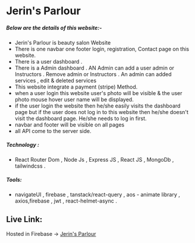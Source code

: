 # Jerin's Parlour

##### Below are the details of this website:-

* Jerin's Parlour is beauty salon Website
* There is one navbar one footer login, registration, Contact page on this website.
* There is a user dashboard . 
* There is a Admin dashboard . AN Admin can add a user admin or Instructors . Remove admin or Instructors . An admin can added services , edit & deleted services
* This website integrate a payment (stripe) Method.
* when a user login this website  user's photo will be visible & the user photo mouse hover user name will be displayed.
* if the user login the website then he/she easily visits the dashboard page but if the user does not log in to this website then he/she doesn't visit the dashboard page. He/she needs to log in first.
* navbar and footer will be visible on all pages
* all API come to the server side. 

##### Technology : 
* React Router Dom , Node Js , Express JS , React JS , MongoDb , tailwindcss .

##### Tools:
* navigateUI , firebase ,  tanstack/react-query , aos - animate library , axios,firebase , jwt , react-helmet-async .

## Live Link:
Hosted in Firebase -> [Jerin's Parlour]()

